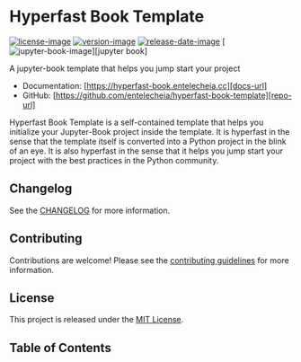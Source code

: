 # Hyperfast Book Template

[![license-image]][license-url]
[![version-image]][release-url]
[![release-date-image]][release-url]
[![jupyter-book-image]][jupyter book]

<!-- Links: -->
[license-image]: https://img.shields.io/github/license/entelecheia/hyperfast-book-template
[license-url]: https://github.com/entelecheia/hyperfast-book-template/blob/main/LICENSE
[version-image]: https://img.shields.io/github/v/release/entelecheia/hyperfast-book-template?sort=semver
[release-date-image]: https://img.shields.io/github/release-date/entelecheia/hyperfast-book-template
[release-url]: https://github.com/entelecheia/hyperfast-book-template/releases
[conventional-commits-image]: https://img.shields.io/badge/Conventional%20Commits-1.0.0-%23FE5196?logo=conventionalcommits&logoColor=white
[jupyter-book-image]: https://jupyterbook.org/en/stable/_images/badge.svg

[repo-url]: https://github.com/entelecheia/hyperfast-book-template
[pypi-url]: https://pypi.org/project/hyperfast-book-template
[docs-url]: https://hyperfast-book.entelecheia.cc
[changelog]: https://github.com/entelecheia/hyperfast-book-template/blob/main/CHANGELOG.md
[contributing guidelines]: https://github.com/entelecheia/hyperfast-book-template/blob/main/CONTRIBUTING.md
<!-- Links: -->

A jupyter-book template that helps you jump start your project

- Documentation: [https://hyperfast-book.entelecheia.cc][docs-url]
- GitHub: [https://github.com/entelecheia/hyperfast-book-template][repo-url]

Hyperfast Book Template is a self-contained template that helps you initialize your Jupyter-Book project inside the template. It is hyperfast in the sense that the template itself is converted into a Python project in the blink of an eye. It is also hyperfast in the sense that it helps you jump start your project with the best practices in the Python community.

## Changelog

See the [CHANGELOG] for more information.

## Contributing

Contributions are welcome! Please see the [contributing guidelines] for more information.

## License

This project is released under the [MIT License][license-url].


## Table of Contents

```{tableofcontents}
```
